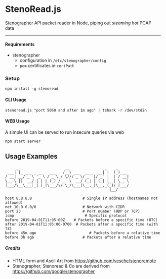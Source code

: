 

# StenoRead.js
[Stenographer](https://github.com/google/stenographer) API packet reader in Node, piping out *steaming hot* PCAP data


-----

#### Requirements
* stenographer
  * configuration in `/etc/stenographer/config`
  * `pem` certificates in `certPath`

### Setup
```
npm install -g stenoread
```
#### CLI Usage
```
stenoread.js "port 5060 and after 1m ago" | tshark -r /dev/stdin
```

#### WEB Usage
A simple UI can be served to run insecure queries via web
```
npm start server
```

## Usage Examples
```
     _                     __                _    _     
 ___| |_ ___ _ __   ___   /__\ ___  __ _  __| |  (_)___ 
/ __| __/ _ \ '_ \ / _ \ / \/// _ \/ _` |/ _` |  | / __|
\__ \ ||  __/ | | | (_) / _  \  __/ (_| | (_| |_ | \__ \
|___/\__\___|_| |_|\___/\/ \_/\___|\__,_|\__,_(_)/ |___/
                                               |__/     
                                               
host 8.8.8.8          		       # Single IP address (hostnames not allowed)
net 10.0.0.0/8        		       # Network with CIDR
port 23               		       # Port number (UDP or TCP)
icmp                 		        # Specific protocol
before 2019-04-01T11:05:00Z	   # Packets before a specific time (UTC)
after 2019-04-01T11:05:00-0700	# Packets after a specific time (with TZ)
before 45m ago			              # Packets before a relative time
before 3h ago         		       # Packets after a relative time
```

##### Credits
* HTML form and Ascii Art from https://github.com/vesche/stenoremote
* Stenographer, Stenoread & Co are derived from https://github.com/google/stenographer
